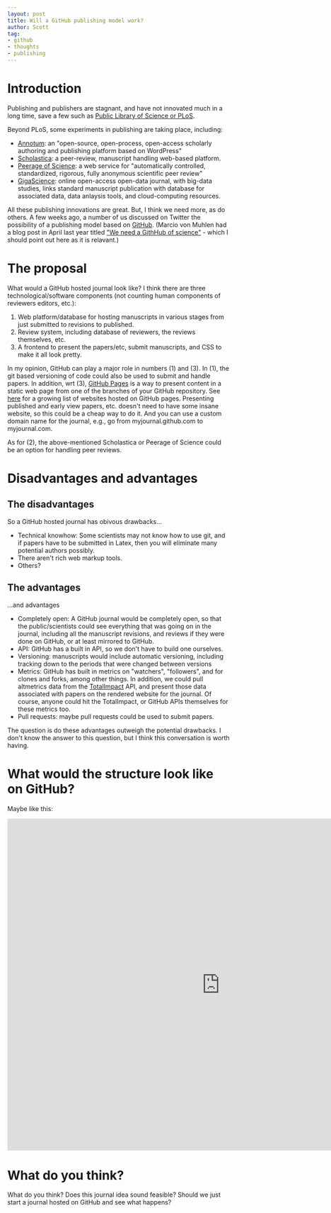 ```yaml
---
layout: post
title: Will a GitHub publishing model work?
author: Scott
tag:
- github
- thoughts
- publishing
---
```


# Introduction

Publishing and publishers are stagnant, and have not innovated much in a long time, save a few such as [Public Library of Science or PLoS][plos]. 

Beyond PLoS, some experiments in publishing are taking place, including:
* [Annotum][]: an "open-source, open-process, open-access scholarly authoring and publishing platform based on WordPress"
* [Scholastica][]: a peer-review, manuscript handling web-based platform. 
* [Peerage of Science][pos]: a web service for "automatically controlled, standardized, rigorous, fully anonymous scientific peer review"
* [GigaScience][]: online open-access open-data journal, with big-data studies, links standard manuscript publication with database for associated data, data anlaysis tools, and cloud-computing resources. 

All these publishing innovations are great.  But, I think we need more, as do others.  A few weeks ago, a number of us discussed on Twitter the possibility of a publishing model based on [GitHub][].  (Marcio von Muhlen had a blog post in April last year titled ["We need a GithHub of science"][post] - which I should point out here as it is relavant.) 

# The proposal

What would a GitHub hosted journal look like?  I think there are three technological/software components (not counting human components of reviewers editors, etc.):
1. Web platform/database for hosting manuscripts in various stages from just submitted to revisions to published.  
2. Review system, including database of reviewers, the reviews themselves, etc.
3. A frontend to present the papers/etc, submit manuscripts, and CSS to make it all look pretty. 

In my opinion, GitHub can play a major role in numbers (1) and (3).  In (1), the git based versioning of code could also be used to submit and handle papers.  In addition, wrt (3), [GitHub Pages][ghpages] is a way to present content in a static web page from one of the branches of your GitHub repository.  See [here][] for a growing list of websites hosted on GitHub pages.  Presenting published and early view papers, etc. doesn't need to have some insane website, so this could be a cheap way to do it. And you can use a custom domain name for the journal, e.g., go from myjournal.github.com to myjournal.com.  

As for (2), the above-mentioned Scholastica or Peerage of Science could be an option for handling peer reviews.  

# Disadvantages and advantages
## The disadvantages
So a GitHub hosted journal has obivous drawbacks...
* Technical knowhow: Some scientists may not know how to use git, and if papers have to be submitted in Latex, then you will eliminate many potential authors possibly.
* There aren't rich web markup tools. 
* Others?

## The advantages
...and advantages
* Completely open: A GitHub journal would be completely open, so that the public/scientists could see everything that was going on in the journal, including all the manuscript revisions, and reviews if they were done on GitHub, or at least mirrored to GitHub. 
* API: GitHub has a built in API, so we don't have to build one ourselves. 
* Versioning: manuscripts would include automatic versioning, including tracking down to the periods that were changed between versions
* Metrics: GitHub has built in metrics on "watchers", "followers", and for clones and forks, among other things. In addition, we could pull altmetrics data from the [TotalImpact][] API, and present those data associated with papers on the rendered website for the journal. Of course, anyone could hit the TotalImpact, or GitHub APIs themselves for these metrics too. 
* Pull requests: maybe pull requests could be used to submit papers.  

The question is do these advantages outweigh the potential drawbacks.  I don't know the answer to this question, but I think this conversation is worth having. 

# What would the structure look like on GitHub?
Maybe like this:

<iframe src="https://docs.google.com/presentation/embed?id=1J7DSxk0H90NVcRvPhug4UYcH_pCngMWO7-aIeqAxIeA&start=false&loop=false&delayms=3000" frameborder="0" width="960" height="749" allowfullscreen="true" webkitallowfullscreen="true"></iframe>

# What do you think?

What do you think?  Does this journal idea sound feasible? Should we just start a journal hosted on GitHub and see what happens?

[plos]: http://www.plos.org/publications/journals/
[Annotum]: http://annotum.org/ 
[Scholastica]: http://scholasticahq.com/
[pos]: http://www.peerageofscience.org/
[GigaScience]: http://www.gigasciencejournal.com/
[post]: http://marciovm.com/i-want-a-github-of-science/index.html
[GitHub]: https://github.com/
[ghpages]: http://pages.github.com/ 
[here]: https://github.com/mojombo/jekyll/wiki/sites
[TotalImpact]: http://totalimpact.org/
